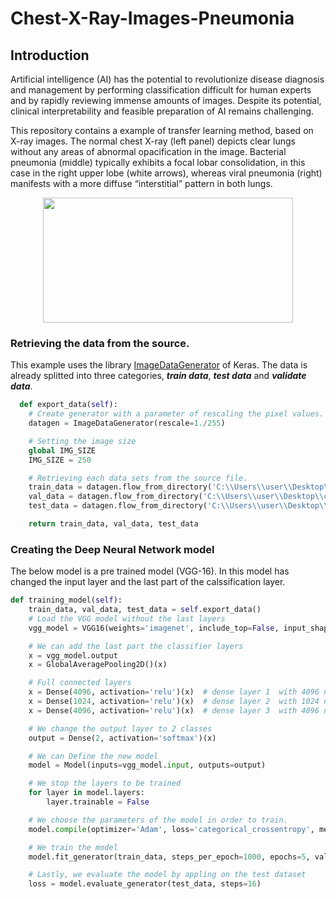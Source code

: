 # Chest-X-Ray-Images-Pneumonia

## Introduction

Artificial intelligence (AI) has the potential to revolutionize disease diagnosis and management by performing classification difficult for human experts and by rapidly reviewing immense amounts of images. Despite its potential, clinical interpretability and feasible preparation of AI remains challenging.

This repository contains a example of transfer learning method, based on X-ray images. The normal chest X-ray (left panel) depicts clear lungs without any areas of abnormal opacification in the image. Bacterial pneumonia (middle) typically exhibits a focal lobar consolidation, in this case in the right upper lobe (white arrows), whereas viral pneumonia (right) manifests with a more diffuse “interstitial” pattern in both lungs.

<p align="center"> 
<img src="https://github.com/BardisRenos/Chest-X-Ray-Images-Pneumonia-/blob/master/figs6.jpg" width="400" height="200" style=centerme>
</p>

### Retrieving the data from the source. 

This example uses the library [ImageDataGenerator](https://keras.io/preprocessing/image/) of Keras. The data is already splitted into three categories, ***train data***, ***test data*** and ***validate data***. 

```python
  def export_data(self):
    # Create generator with a parameter of rescaling the pixel values. 
    datagen = ImageDataGenerator(rescale=1./255)

    # Setting the image size 
    global IMG_SIZE
    IMG_SIZE = 250

    # Retrieving each data sets from the source file.
    train_data = datagen.flow_from_directory('C:\\Users\\user\\Desktop\\chest_xray\\train\\', target_size=(IMG_SIZE, IMG_SIZE), color_mode="rgb", batch_size=128, shuffle=True, seed=42)
    val_data = datagen.flow_from_directory('C:\\Users\\user\\Desktop\\chest_xray\\val\\', target_size=(IMG_SIZE, IMG_SIZE), color_mode="rgb", batch_size=16, shuffle=True, seed=42)
    test_data = datagen.flow_from_directory('C:\\Users\\user\\Desktop\\chest_xray\\test\\', target_size=(IMG_SIZE, IMG_SIZE), color_mode="rgb", batch_size=128, shuffle=True, seed=42)

    return train_data, val_data, test_data 
```

### Creating the Deep Neural Network model

The below model is a pre trained model (VGG-16). In this model has changed the input layer and the last part of the calssification layer.  

```python
def training_model(self):
    train_data, val_data, test_data = self.export_data()
    # Load the VGG model without the last layers
    vgg_model = VGG16(weights='imagenet', include_top=False, input_shape=(IMG_SIZE, IMG_SIZE, 3))

    # We can add the last part the classifier layers
    x = vgg_model.output
    x = GlobalAveragePooling2D()(x)

    # Full connected layers
    x = Dense(4096, activation='relu')(x)  # dense layer 1  with 4096 neurons
    x = Dense(1024, activation='relu')(x)  # dense layer 2  with 1024 neurons
    x = Dense(4096, activation='relu')(x)  # dense layer 3  with 4096 neurons

    # We change the output layer to 2 classes 
    output = Dense(2, activation='softmax')(x)

    # We can Define the new model
    model = Model(inputs=vgg_model.input, outputs=output)

    # We stop the layers to be trained
    for layer in model.layers:
        layer.trainable = False

    # We choose the parameters of the model in order to train.
    model.compile(optimizer='Adam', loss='categorical_crossentropy', metrics=['accuracy'])

    # We train the model 
    model.fit_generator(train_data, steps_per_epoch=1000, epochs=5, validation_data=val_data, validation_steps=800)

    # Lastly, we evaluate the model by appling on the test dataset
    loss = model.evaluate_generator(test_data, steps=16)
```

